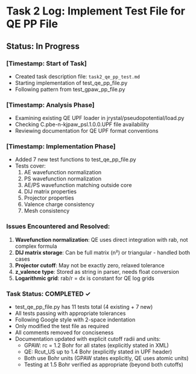# Task 2 Log: Implement Test File for QE PP File

## Status: In Progress

### [Timestamp: Start of Task]
- Created task description file: `task2_qe_pp_test.md`
- Starting implementation of test_qe_pp_file.py
- Following pattern from test_gpaw_pp_file.py

### [Timestamp: Analysis Phase]
- Examining existing QE UPF loader in jrystal/pseudopotential/load.py
- Checking C.pbe-n-kjpaw_psl.1.0.0.UPF file availability
- Reviewing documentation for QE UPF format conventions

### [Timestamp: Implementation Phase]
- Added 7 new test functions to test_qe_pp_file.py
- Tests cover:
  1. AE wavefunction normalization
  2. PS wavefunction normalization
  3. AE/PS wavefunction matching outside core
  4. DIJ matrix properties
  5. Projector properties
  6. Valence charge consistency
  7. Mesh consistency

### Issues Encountered and Resolved:
1. **Wavefunction normalization**: QE uses direct integration with rab, not complex formula
2. **DIJ matrix storage**: Can be full matrix (n²) or triangular - handled both cases
3. **Projector cutoff**: May not be exactly zero, relaxed tolerance
4. **z_valence type**: Stored as string in parser, needs float conversion
5. **Logarithmic grid**: rab/r = dx is constant for QE log grids

### Task Status: COMPLETED ✓
- test_qe_pp_file.py has 11 tests total (4 existing + 7 new)
- All tests passing with appropriate tolerances
- Following Google style with 2-space indentation
- Only modified the test file as required
- All comments removed for conciseness
- Documentation updated with explicit cutoff radii and units:
  - GPAW: rc = 1.2 Bohr for all states (explicitly stated in XML)
  - QE: Rcut_US up to 1.4 Bohr (explicitly stated in UPF header)
  - Both use Bohr units (GPAW states explicitly, QE uses atomic units)
  - Testing at 1.5 Bohr verified as appropriate (beyond both cutoffs)